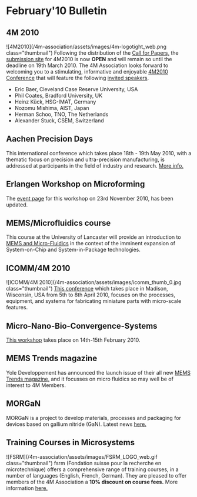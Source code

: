 # February'10 Bulletin

<!--break-->
## 4M 2010


![4M2010](/4m-association/assets/images/4m-logotight_web.png class="thumbnail")
Following the distribution of the [Call for Papers,](/content/1st-Call-Papers) the [submission site](/4m-association/conference/2010/Submission%20Guidelines) for 4M2010 is now **OPEN** and will remain so until the deadline on 19th March 2010. The 4M Association looks forward to welcoming you to a stimulating, informative and enjoyable [4M2010 Conference](/conference/2010) that will feature the following [invited speakers](/4m-association/content/Invited-Speakers).  

* Eric Baer, Cleveland Case Reserve University, USA  
* Phil Coates, Bradford University, UK  
* Heinz Kück, HSG-IMAT, Germany  
* Nozomu Mishima, AIST, Japan 
* Herman Schoo, TNO, The Netherlands  
* Alexander Stuck, CSEM, Switzerland 

## Aachen Precision Days

This international conference which takes place 18th - 19th May 2010, with a thematic focus on precision and ultra-precision manufacturing, is addressed at participants in the field of industry and research. [More info.](/event/2nd-Aachen-Precision-Days)  
  
## Erlangen Workshop on Microforming

The [event page](/4m-association/event/Erlangen-workshop-microforming) for this workshop on 23rd November 2010, has been updated.  
  
## MEMS/Microfluidics course

This course at the University of Lancaster will provide an introduction to [MEMS and Micro-Fluidics](/event/MEMSMicrofluidics-Course) in the context of the imminent expansion of System-on-Chip and System-in-Package technologies.  
 
## ICOMM/4M 2010

![ICOMM/4M 2010](/4m-association/assets/images/icomm_thumb_0.jpg class="thumbnail") [This conference](http://www.conferencing.uwex.edu/conferences/ICOMM10/) which takes place in Madison, Wisconsin, USA from 5th to 8th April 2010, focuses on the processes, equipment, and systems for fabricating miniature parts with micro-scale features.  

## Micro-Nano-Bio-Convergence-Systems

[This workshop](/4m-association/event/Micro-Nano-Bio-Convergence-Systems)  takes place on 14th-15th February 2010.  
 
## MEMS Trends magazine

Yole Developpement has announced the launch issue of their all new [MEMS Trends magazine,](http://www.yole.fr/Download/Mems_Trends1.pdf) and it focusses on micro fluidics so may well be of interest to 4M Members.  
  
## MORGaN

MORGaN  is a project to develop materials, processes and packaging for devices based on gallium nitride (GaN). Latest news [here.](/content/MORGan-Newsletter-No2)
 
## Training Courses in Microsystems

![FSRM](/4m-association/assets/images/FSRM_LOGO_web.gif class="thumbnail")
fsrm (Fondation suisse pour la recherche en microtechnique) offers a comprehensive range of training courses, in a number of languages (English, French, German). They are pleased to offer members of the 4M Association a <b>10% discount on course fees.</b> More information [here.](/content/fsrm-training-courses)